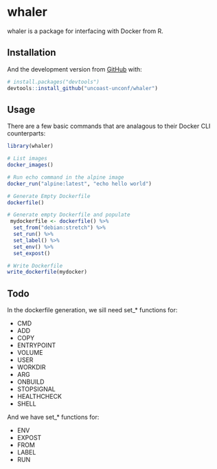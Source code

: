 
<!-- README.md is generated from README.Rmd. Please edit that file -->

# whaler

<!-- badges: start -->

<!-- badges: end -->

whaler is a package for interfacing with Docker from
R.

## Installation

<!-- You can install the released version of whaler from [CRAN](https://CRAN.R-project.org) with: -->

<!-- ``` r -->

<!-- install.packages("whaler") -->

<!-- ``` -->

And the development version from [GitHub](https://github.com/) with:

``` r
# install.packages("devtools")
devtools::install_github("uncoast-unconf/whaler")
```

## Usage

There are a few basic commands that are analagous to their Docker CLI
counterparts:

``` r
library(whaler)

# List images
docker_images()

# Run echo command in the alpine image
docker_run("alpine:latest", "echo hello world")

# Generate Empty Dockerfile
dockerfile() 

# Generate empty Dockerfile and populate
 mydockerfile <- dockerfile() %>%
  set_from("debian:stretch") %>%
  set_run() %>%
  set_label() %>%
  set_env() %>%
  set_expost() 

# Write Dockerfile 
write_dockerfile(mydocker)
```

## Todo

In the dockerfile generation, we sill need set\_\* functions for:

  - CMD
  - ADD
  - COPY
  - ENTRYPOINT
  - VOLUME
  - USER
  - WORKDIR
  - ARG
  - ONBUILD
  - STOPSIGNAL
  - HEALTHCHECK
  - SHELL

And we have set\_\* functions
for:

  - ENV
  - EXPOST
  - FROM
  - LABEL
  - RUN

<!-- ## Example -->

<!-- This is a basic example which shows you how to solve a common problem: -->

<!-- ```{r example} -->

<!-- library(whaler) -->

<!-- ## basic example code -->

<!-- ``` -->

<!-- What is special about using `README.Rmd` instead of just `README.md`? You can include R chunks like so: -->

<!-- ```{r cars} -->

<!-- summary(cars) -->

<!-- ``` -->

<!-- You'll still need to render `README.Rmd` regularly, to keep `README.md` up-to-date. -->

<!-- You can also embed plots, for example: -->

<!-- ```{r pressure, echo = FALSE} -->

<!-- plot(pressure) -->

<!-- ``` -->

<!-- In that case, don't forget to commit and push the resulting figure files, so they display on GitHub! -->
